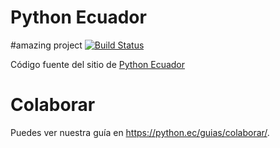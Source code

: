# Python Ecuador
#amazing project
[![Build Status](https://travis-ci.org/PythonEcuador/PythonEcuador.github.io.svg?branch=src)](https://travis-ci.org/PythonEcuador/PythonEcuador.github.io)

Código fuente del sitio de [Python Ecuador](https://python.ec/)

# Colaborar

Puedes ver nuestra guía en <https://python.ec/guias/colaborar/>.

